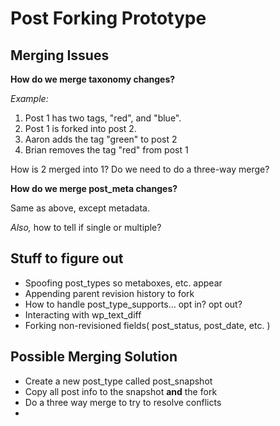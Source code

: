 Post Forking Prototype
======================

Merging Issues
--------------
**How do we merge taxonomy changes?** 

*Example:* 

1. Post 1 has two tags, "red", and "blue". 
2. Post 1 is forked into post 2.
3. Aaron adds the tag "green" to post 2
4. Brian removes the tag "red" from post 1

How is 2 merged into 1? Do we need to do a three-way merge?

**How do we merge post_meta changes?**

Same as above, except metadata. 

*Also,* how to tell if single or multiple?

Stuff to figure out
-------------------

* Spoofing post_types so metaboxes, etc. appear
* Appending parent revision history to fork
* How to handle post_type_supports… opt in? opt out?
* Interacting with wp_text_diff
* Forking non-revisioned fields( post_status, post_date, etc. )

Possible Merging Solution
-------------------------

* Create a new post_type called post_snapshot
* Copy all post info to the snapshot **and** the fork
* Do a three way merge to try to resolve conflicts
* 
